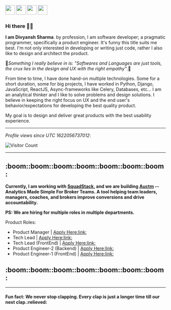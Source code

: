 [<img height="30" src="https://img.shields.io/badge/twitter-%231DA1F2.svg?&style=for-the-badge&logo=twitter&logoColor=white" />][twitter]
[<img height="30" src="https://img.shields.io/badge/linkedin-blue.svg?&style=for-the-badge&logo=linkedin&logoColor=white" />][linkedin]
[<img height="30" src="https://img.shields.io/badge/-Medium-%23000?style=for-the-badge&logo=medium&logoColor=white" />][medium]
[<img height="30" src="https://img.shields.io/badge/-divsharma.in-3B82F6?style=for-the-badge&logoColor=white" />][website]

### Hi there 👋👋
**I am Divyansh Sharma**. by profession, I am software developer; a pragmatic programmer, specifically a product engineer. It's funny this title suits me best. I'm not only interested in developing or writing just code, rather I also like to design and architect the product.

:100:*Something I really believe in is: "Softwares and Languages are just tools, the crux lies in the design and UX with the right empathy"*.:100:

From time to time, I have done hand-on multiple technologies. Some for a short duration, some for big projects, I have worked in Python, Django, JavaScript, ReactJS, Async-frameworks like Celery, Databases, etc...
I am an analytical thinker and I like to solve problems and design solutions. I believe in keeping the right focus on UX and the end user's behavior/expectations for developing the best quality product.

My goal is to design and deliver great products with the best usability experience.
<hr/>

*Profile views since UTC 1622056737012*:

![Visitor Count](https://profile-counter.glitch.me/divyanshS/count.svg)
<hr/>

<h2>:boom::boom::boom::boom::boom::boom::boom:</h2>

**Currently, I am working with [SquadStack](https://www.squadstack.com/), and we are building [Auctm](https://www.auctm.com/) --Analytics Made Simple For Broker Teams. A tool helping team leaders, managers, coaches, and brokers improve conversions and drive accountability.**

<b>PS: We are hiring for multiple roles in multiple departments.</b>
<br/>

Product Roles:
<ul>
<li>Product Manager | <a href="https://squadstack.breezy.hr/1cc7" target="_blank">Apply Here:link:</a></li>
<li>Tech Lead | <a href="https://squadstack.breezy.hr/8095" target="_blank">Apply Here:link:</a></li>
<li>Tech Lead (FrontEnd) | <a href="https://squadstack.breezy.hr/f15a" target="_blank">Apply Here:link:</a></li>
<li>Product Engineer-2 (Backend) | <a href="https://squadstack.breezy.hr/446f" target="_blank">Apply Here:link:</a></li>
<li>Product Engineer-1 (FrontEnd) | <a href="https://squadstack.breezy.hr/6ee8" target="_blank">Apply Here:link:</a></li>
</ul>
</div>
<h2>:boom::boom::boom::boom::boom::boom::boom:</h2>
<hr/>

<h4>Fun fact: We never stop clapping. Every clap is just a longer time till our next clap.:relieved:</h4>

[twitter]: https://twitter.com/divyansh_dss
[website]: https://divsharma.in
[linkedin]: https://www.linkedin.com/in/sharma-divyansh/
[medium]: https://medium.com/@divyanshS
